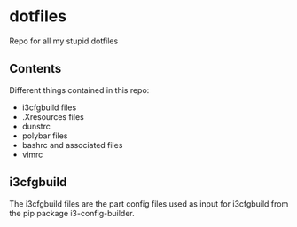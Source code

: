 # dotfiles
Repo for all my stupid dotfiles

## Contents
Different things contained in this repo:

* i3cfgbuild files
* .Xresources files
* dunstrc
* polybar files
* bashrc and associated files
* vimrc

## i3cfgbuild
The i3cfgbuild files are the part config files used as input for i3cfgbuild from the pip package i3-config-builder.

